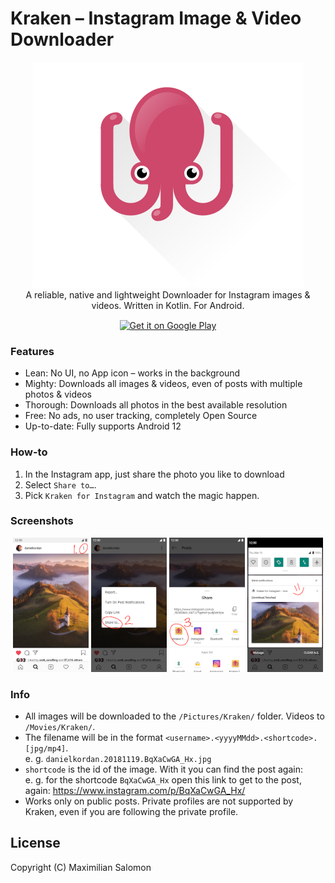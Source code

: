 # Kraken – Instagram Image & Video Downloader

<!-- logo -->
<div align="center">
  <img src="art/logo.svg" alt="Kraken Logo"/>
  <div style="padding-bottom: 15px">A reliable, native and lightweight Downloader for Instagram images & videos. Written in Kotlin. For Android.</div>
  <a href="https://play.google.com/store/apps/details?id=de.salomax.kraken"><img alt="Get it on Google Play" height="75" src="https://play.google.com/intl/en_us/badges/images/generic/en_badge_web_generic.png"></a>
</div>

### Features

* Lean: No UI, no App icon – works in the background
* Mighty: Downloads all images & videos, even of posts with multiple photos & videos
* Thorough: Downloads all photos in the best available resolution
* Free: No ads, no user tracking, completely Open Source
* Up-to-date: Fully supports Android 12

### How-to

1. In the Instagram app, just share the photo you like to download
2. Select `Share to…`.
3. Pick `Kraken for Instagram` and watch the magic happen.


### Screenshots

<div align="center">
   <img src="art/screenshots/manual.00.png" width="24%" alt="screenshot 0">
   <img src="art/screenshots/manual.01.png" width="24%" alt="screenshot 1">
   <img src="art/screenshots/manual.02.png" width="24%" alt="screenshot 2">
   <img src="art/screenshots/manual.03.png" width="24%" alt="screenshot 3">
</div>

### Info
* All images will be downloaded to the `/Pictures/Kraken/` folder. Videos to `/Movies/Kraken/`.
* The filename will be in the format `<username>.<yyyyMMdd>.<shortcode>.[jpg/mp4]`.  
  e. g. `danielkordan.20181119.BqXaCwGA_Hx.jpg`
* `shortcode` is the id of the image. With it you can find the post again:  
   e. g. for the shortcode `BqXaCwGA_Hx` open this link to get to the post, again: <https://www.instagram.com/p/BqXaCwGA_Hx/>
* Works only on public posts. Private profiles are not supported by Kraken, even if you are following the private profile.


## License

Copyright (C) Maximilian Salomon
